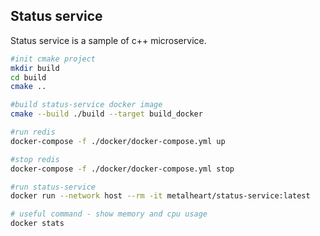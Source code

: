 ## Status service

Status service is a sample of c++ microservice. 

```bash
#init cmake project
mkdir build
cd build
cmake ..

#build status-service docker image
cmake --build ./build --target build_docker

#run redis
docker-compose -f ./docker/docker-compose.yml up

#stop redis
docker-compose -f ./docker/docker-compose.yml stop

#run status-service
docker run --network host --rm -it metalheart/status-service:latest 

# useful command - show memory and cpu usage
docker stats
```

